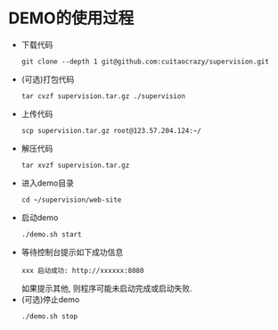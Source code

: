 # DEMO的使用过程
- 下载代码
    ```shell
    git clone --depth 1 git@github.com:cuitaocrazy/supervision.git
    ```
- (可选)打包代码
    ```shell
    tar cvzf supervision.tar.gz ./supervision
    ```
- 上传代码
    ```shell
    scp supervision.tar.gz root@123.57.204.124:~/
    ```
- 解压代码
    ```shell
    tar xvzf supervision.tar.gz
    ```
- 进入demo目录
    ```shell
    cd ~/supervision/web-site
    ```
- 启动demo
    ```shell
    ./demo.sh start
    ```
- 等待控制台提示如下成功信息
    ```shell
    xxx 启动成功: http://xxxxxx:8080
    ```
    如果提示其他, 则程序可能未启动完成或启动失败.
- (可选)停止demo
    ```shell
    ./demo.sh stop
    ```